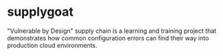 # supplygoat
"Vulnerable by Design" supply chain is a learning and training project that demonstrates how common configuration errors can find their way into production cloud environments.

